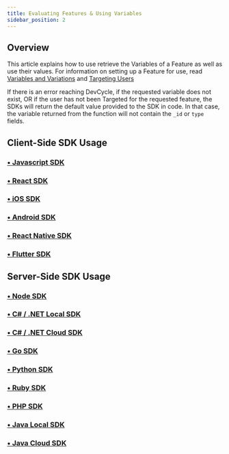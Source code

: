 ```yaml
---
title: Evaluating Features & Using Variables
sidebar_position: 2
---
```


## Overview

This article explains how to use retrieve the Variables of a Feature as well as use their values. For information on setting up a Feature for use, read [Variables and Variations](/home/feature-management/features-and-variables/variables-and-variations) and [Targeting Users](/home/feature-management/features-and-variables/targeting-users)

If there is an error reaching DevCycle, if the requested variable does not exist, OR if the user has not been Targeted for the requested feature, the SDKs will return the default value provided to the SDK in code. In that case, the variable returned from the function will not contain the `_id` or `type` fields.

## Client-Side SDK Usage

### [• Javascript SDK](/sdk/client-side-sdks/javascript/javascript-usage#getting-variable-values)

### [• React SDK](/sdk/client-side-sdks/react/react-usage#getting-a-variable)

### [• iOS SDK](/sdk/client-side-sdks/ios/ios-usage#using-variable-values)

### [• Android SDK](/sdk/client-side-sdks/android/android-usage#using-variable-values)

### [• React Native SDK](/sdk/client-side-sdks/react-native/react-native-usage#getting-a-variable)

### [• Flutter SDK](/sdk/client-side-sdks/flutter#using-variable-values)

## Server-Side SDK Usage

### [• Node SDK](/sdk/server-side-sdks/node#get-and-use-variable-by-key) 

### [• C# / .NET Local SDK](/sdk/server-side-sdks/dotnet-local#get-and-use-variable-by-key) 

### [• C# / .NET Cloud SDK](/sdk/server-side-sdks/dotnet-cloud/dotnet-cloud-usage#get-and-use-variable-by-key)

### [• Go SDK](/sdk/server-side-sdks/go#get-and-use-variable-by-key)

### [• Python SDK](/sdk/server-side-sdks/python/python-usage#get-and-use-variable-by-key)

### [• Ruby SDK](/sdk/server-side-sdks/ruby#get-and-use-variable-by-key)

### [• PHP SDK](/sdk/server-side-sdks/php/php-usage#get-and-use-variable-by-key)

### [• Java Local SDK](/sdk/server-side-sdks/java-local#get-and-use-variable-by-key)

### [• Java Cloud SDK](/sdk/server-side-sdks/java-cloud#get-and-use-variable-by-key)